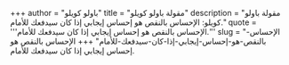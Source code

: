+++
author = "باولو كويلو"
title = "مقولة باولو كويلو"
description = "مقولة باولو كويلو: الإحساس بالنقص هو إحساس إيجابي إذا كان سيدفعك للأمام."
quote = '''الإحساس بالنقص هو إحساس إيجابي إذا كان سيدفعك للأمام.'''
slug = "الإحساس-بالنقص-هو-إحساس-إيجابي-إذا-كان-سيدفعك-للأمام"
+++
الإحساس بالنقص هو إحساس إيجابي إذا كان سيدفعك للأمام.
